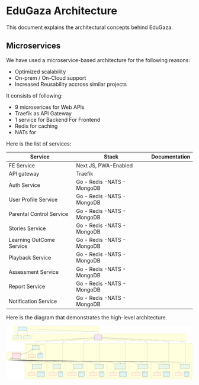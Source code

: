 # EduGaza Architecture

This document explains the architectural concepts behind EduGaza.


## Microservices

We have used a microservice-based architecture for the following reasons:
- Optimized scalability
- On-prem / On-Cloud support
- Increased Reusability accross similar projects


It consists of following:
- 9 microserices for Web APIs
- Traefik as API Gateway
- 1 service for Backend For Frontend
- Redis for caching
- NATs for 

Here is the list of services:

| Service                 | Stack                           | Documentation           |
|-------------------------|---------------------------------|-------------------------|
|FE Service               | Next JS, PWA-Enabled            |                         |
|API gateway              | Traefik                         |                         |
|Auth Service             | Go - Redis -NATS - MongoDB      |                         |
|User Profile Service     | Go - Redis -NATS - MongoDB      |                         |
|Parental Control Service | Go - Redis -NATS - MongoDB      |                         |
|Stories Service          | Go - Redis -NATS - MongoDB      |                         |
|Learning OutCome Service | Go - Redis -NATS - MongoDB      |                         |
|Playback Service         | Go - Redis -NATS - MongoDB      |                         |
|Assessment Service       | Go - Redis -NATS - MongoDB      |                         |
|Report Service           | Go - Redis -NATS - MongoDB      |                         |
|Notification Service     | Go - Redis -NATS - MongoDB      |                         |

Here is the diagram that demonstrates the high-level architecture.

![Architecture Diagram](./diagrams/svgs/app_architecture.svg)
